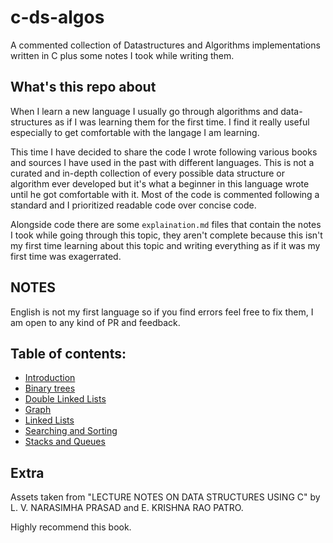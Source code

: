 # c-ds-algos

A commented collection of Datastructures and Algorithms implementations written in C plus some notes I took while writing them.

## What's this repo about

When I learn a new language I usually go through algorithms and data-structures as if I was learning them for the first time. I find it really useful especially to get comfortable with the langage I am learning.

This time I have decided to share the code I wrote following various books and sources I have used in the past with different languages. This is not a curated and in-depth collection of every possible data structure or algorithm ever developed but it's what a beginner in this language wrote until he got comfortable with it. Most of the code is commented following a standard and I prioritized readable code over concise code.

Alongside code there are some `explaination.md` files that contain the notes I took while going through this topic, they aren't complete because this isn't my first time learning about this topic and writing everything as if it was my first time was exagerrated.

## NOTES

English is not my first language so if you find errors feel free to fix them, I am open to any kind of PR and feedback.

## Table of contents:

* [Introduction](https://github.com/f0lg0/c-ds-algos/blob/main/basic.concepts.md)
* [Binary trees](https://github.com/f0lg0/c-ds-algos/blob/main/binary.trees/explaination.md)
* [Double Linked Lists](https://github.com/f0lg0/c-ds-algos/blob/main/double.linked.lists/explaination.md)
* [Graph](https://github.com/f0lg0/c-ds-algos/blob/main/graphs/explaination.md)
* [Linked Lists](https://github.com/f0lg0/c-ds-algos/blob/main/linked.lists/explaination.md)
* [Searching and Sorting](https://github.com/f0lg0/c-ds-algos/blob/main/searching.sorting/explaination.md)
* [Stacks and Queues](https://github.com/f0lg0/c-ds-algos/blob/main/stack.queue/explaination.md)


## Extra 

Assets taken from "LECTURE NOTES ON DATA STRUCTURES USING C" by L. V. NARASIMHA PRASAD and E. KRISHNA RAO PATRO.

Highly recommend this book.